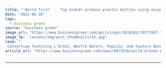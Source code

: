 ```yaml
---
title: "'World first' -  Top brands produce plastic bottles using enzyme recycling process"
date: "2021-06-28"
tags: 
  - business green
source: "business green"
image_url: "https://www.businessgreen.com/api/v1/wps/261b361/191778d7-11fb-4ff0-b843-68b1c3d7d69b/3/plasticbottles-185x114.jpg"
image_fp: "/assets/img/post_thumbnails/41.jpg"
lead: "
 Consortium featuring L’Oréal, Nestlé Waters, PepsiCo, and Suntory Beverage & Food Europe tout major plastic recycling breakthrough ..."
article_url: "https://www.businessgreen.com/news/4033538/world-brands-produce-plastic-bottles-enzyme-recycling-process"
---
```


---
